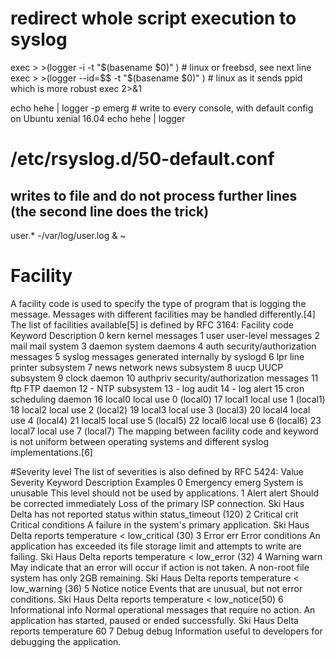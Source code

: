 # redirect whole script execution to syslog
exec > >(logger -i -t "$(basename $0)" )  # linux or freebsd, see next line
exec > >(logger --id=$$ -t "$(basename $0)" ) # linux as it sends ppid which is more robust
exec 2>&1

echo hehe | logger -p emerg # write to every console, with default config on Ubuntu xenial 16.04
echo hehe | logger

# /etc/rsyslog.d/50-default.conf
## writes to file and do not process further lines (the second line does the trick)
user.*				-/var/log/user.log 
& ~


# Facility
A facility code is used to specify the type of program that is logging the message. Messages with different facilities may be handled differently.[4] The list of facilities available[5] is defined by RFC 3164:
Facility code	Keyword	Description
0	kern	kernel messages
1	user	user-level messages
2	mail	mail system
3	daemon	system daemons
4	auth	security/authorization messages
5	syslog	messages generated internally by syslogd
6	lpr	line printer subsystem
7	news	network news subsystem
8	uucp	UUCP subsystem
9		clock daemon
10	authpriv	security/authorization messages
11	ftp	FTP daemon
12	-	NTP subsystem
13	-	log audit
14	-	log alert
15	cron	scheduling daemon
16	local0	local use 0 (local0)
17	local1	local use 1 (local1)
18	local2	local use 2 (local2)
19	local3	local use 3 (local3)
20	local4	local use 4 (local4)
21	local5	local use 5 (local5)
22	local6	local use 6 (local6)
23	local7	local use 7 (local7)
The mapping between facility code and keyword is not uniform between operating systems and different syslog implementations.[6]

#Severity level
The list of severities is also defined by RFC 5424:
Value	Severity	Keyword	Description	Examples
0	Emergency	emerg	System is unusable	This level should not be used by applications.
1	Alert	alert	Should be corrected immediately	Loss of the primary ISP connection.
Ski Haus Delta has not reported status within status_timeout (120)
2	Critical	crit	Critical conditions	A failure in the system's primary application.
Ski Haus Delta reports temperature < low_critical (30)
3	Error	err	Error conditions	An application has exceeded its file storage limit and attempts to write are failing.
Ski Haus Delta reports temperature < low_error (32)
4	Warning	warn	May indicate that an error will occur if action is not taken.	A non-root file system has only 2GB remaining.
Ski Haus Delta reports temperature < low_warning (36)
5	Notice	notice	Events that are unusual, but not error conditions.	Ski Haus Delta reports temperature < low_notice(50)
6	Informational	info	Normal operational messages that require no action.	An application has started, paused or ended successfully.
Ski Haus Delta reports temperature 60
7	Debug	debug	Information useful to developers for debugging the application.
